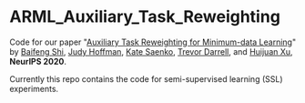 # ARML_Auxiliary_Task_Reweighting
Code for our paper "[Auxiliary Task Reweighting for Minimum-data Learning](https://sites.google.com/view/auxiliary-task-reweighting/home)" by [Baifeng Shi](https://bfshi.github.io), [Judy Hoffman](https://www.cc.gatech.edu/~judy/), [Kate Saenko](http://ai.bu.edu/ksaenko.html), [Trevor Darrell](https://people.eecs.berkeley.edu/~trevor/), and [Huijuan Xu](http://cs-people.bu.edu/hxu/), **NeurIPS 2020**.

Currently this repo contains the code for semi-supervised learning (SSL) experiments.
